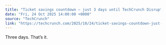 ```yaml
---
title: "Ticket savings countdown — just 3 days until TechCrunch Disrupt 2025 turns San Francisco into startup city"
date: "Fri, 24 Oct 2025 14:00:00 +0000"
source: "TechCrunch"
link: "https://techcrunch.com/2025/10/24/ticket-savings-countdown-just-3-days-until-techcrunch-disrupt-2025-turns-san-francisco-into-startup-city/"
---
```


Three days. That’s it.
